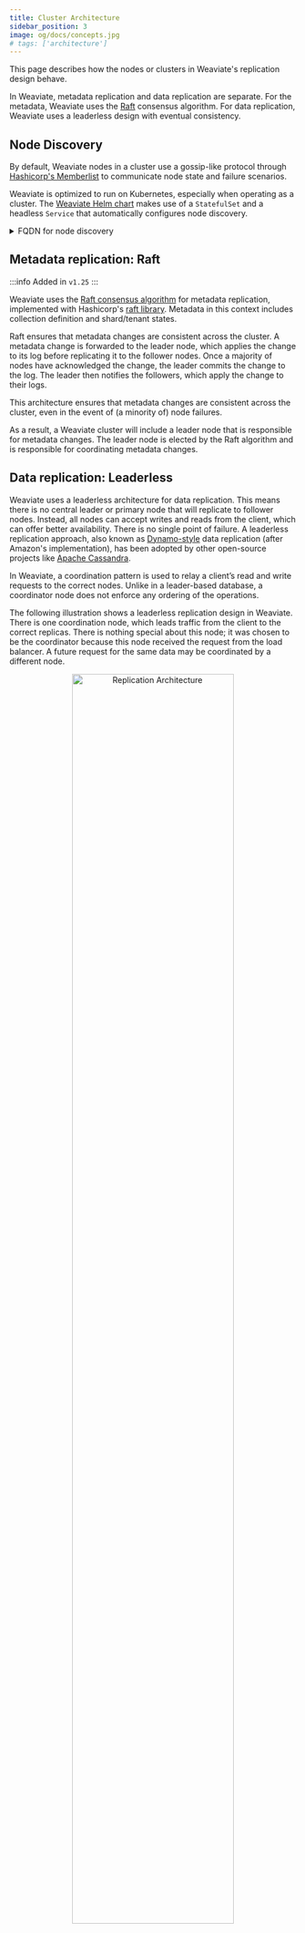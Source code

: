```yaml
---
title: Cluster Architecture
sidebar_position: 3
image: og/docs/concepts.jpg
# tags: ['architecture']
---
```


This page describes how the nodes or clusters in Weaviate's replication design behave.

In Weaviate, metadata replication and data replication are separate. For the metadata, Weaviate uses the [Raft](https://raft.github.io/) consensus algorithm. For data replication, Weaviate uses a leaderless design with eventual consistency.

## Node Discovery

By default, Weaviate nodes in a cluster use a gossip-like protocol through [Hashicorp's Memberlist](https://github.com/hashicorp/memberlist) to communicate node state and failure scenarios.

Weaviate is optimized to run on Kubernetes, especially when operating as a cluster. The [Weaviate Helm chart](/developers/weaviate/installation/kubernetes.md#weaviate-helm-chart) makes use of a `StatefulSet` and a headless `Service` that automatically configures node discovery.

<details>
  <summary>FQDN for node discovery</summary>

:::caution Added in `v1.25.15` and removed in `v1.30`

This was an experimental feature. Use with caution.

:::

There can be a situation where IP-address based node discovery is not optimal. In such cases, you can set `RAFT_ENABLE_FQDN_RESOLVER` and `RAFT_FQDN_RESOLVER_TLD` [environment variables](../../config-refs/env-vars/index.md#multi-node-instances) to enable [fully qualified domain name (FQDN)](https://en.wikipedia.org/wiki/Fully_qualified_domain_name) based node discovery.

If this feature is enabled, Weaviate uses the FQDN resolver to resolve the node name to the node IP address for metadata (e.g., Raft) communication.

:::info FQDN: For metadata changes only
This feature is only used for metadata changes which use Raft as the consensus mechanism. It does not affect data read/write operations.
:::

#### Examples of when to use FQDN for node discovery

The use of FQDN can resolve a situation where if IP addresses are re-used across different clusters, the nodes in one cluster could mistakenly discover nodes in another cluster.

It can also be useful when using services (for example, Kubernetes) where the IP of the services is different from the actual node IP, but it proxies the connection to the node.

#### Environment variables for FQDN node discovery

`RAFT_ENABLE_FQDN_RESOLVER` is a Boolean flag. This flag enables the FQDN resolver. If set to `true`, Weaviate uses the FQDN resolver to resolve the node name to the node IP address. If set to `false`, Weaviate uses the memberlist lookup to resolve the node name to the node IP address. The default value is `false`.

`RAFT_FQDN_RESOLVER_TLD` is a string that is appended in the format `[node-id].[tld]` when resolving a node-id to an IP address, where `[tld]` is the top-level domain.

To use this feature, set `RAFT_ENABLE_FQDN_RESOLVER` to `true`.

</details>

## Metadata replication: Raft

:::info Added in `v1.25`
:::

Weaviate uses the [Raft consensus algorithm](https://raft.github.io/) for metadata replication, implemented with Hashicorp's [raft library](https://pkg.go.dev/github.com/hashicorp/raft). Metadata in this context includes collection definition and shard/tenant states.

Raft ensures that metadata changes are consistent across the cluster. A metadata change is forwarded to the leader node, which applies the change to its log before replicating it to the follower nodes. Once a majority of nodes have acknowledged the change, the leader commits the change to the log. The leader then notifies the followers, which apply the change to their logs.

This architecture ensures that metadata changes are consistent across the cluster, even in the event of (a minority of) node failures.

As a result, a Weaviate cluster will include a leader node that is responsible for metadata changes. The leader node is elected by the Raft algorithm and is responsible for coordinating metadata changes.

## Data replication: Leaderless

Weaviate uses a leaderless architecture for data replication. This means there is no central leader or primary node that will replicate to follower nodes. Instead, all nodes can accept writes and reads from the client, which can offer better availability. There is no single point of failure. A leaderless replication approach, also known as [Dynamo-style](https://www.allthingsdistributed.com/files/amazon-dynamo-sosp2007.pdf) data replication (after Amazon's implementation), has been adopted by other open-source projects like [Apache Cassandra](https://cassandra.apache.org).

In Weaviate, a coordination pattern is used to relay a client’s read and write requests to the correct nodes. Unlike in a leader-based database, a coordinator node does not enforce any ordering of the operations.

The following illustration shows a leaderless replication design in Weaviate. There is one coordination node, which leads traffic from the client to the correct replicas. There is nothing special about this node; it was chosen to be the coordinator because this node received the request from the load balancer. A future request for the same data may be coordinated by a different node.

<p align="center"><img src="/img/docs/replication-architecture/replication-main-quorum.png" alt="Replication Architecture" width="75%"/></p>

The main advantage of a leaderless replication design is improved fault tolerance. Without a leader that handles all requests, a leaderless design offers better availability. In a single-leader design, all writes need to be processed by this leader. If this node cannot be reached or goes down, no writes can be processed. With a leaderless design, all nodes can receive write operations, so there is no risk of one master node failing.

On the flipside of high availability, a leaderless database tends to be less consistent. Because there is no leader node, data on different nodes may temporarily be out of date. Leaderless databases tend to be eventually consistent. Consistency in Weaviate is [tunable](./consistency.md), but this occurs at the expense of availability.

## Replication Factor

import RaftRFChangeWarning from '/\_includes/1-25-replication-factor.mdx';

<RaftRFChangeWarning/>

In Weaviate, data replication is enabled and controlled per collection. This means you can have different replication factors for different collections.

The replication factor (RF or n) determines how many copies of data are stored in the distributed setup. A replication factor of 1 means that there is only 1 copy of each data entry in the database setup, in other words there is no replication. A replication factor of 2 means that there are two copies of each data entry, which are present on two different nodes (replicas). Naturally, the replication factor cannot be higher than the number of nodes. Any node in the cluster can act as a coordinating node to lead queries to the correct target node(s).

A replication factor of 3 is commonly used, since this provides a right balance between performance and fault tolerance. An odd number of nodes is generally preferred, as it makes it easier to resolve conflicts. In a 3-node setup, a quorum can be reached with 2 nodes. Therefore the fault tolerance is 1 node. In a 2-node setup, on the other hand, no node failures can be tolerated while still reaching consensus across nodes. In a 4-node setup, respectively, 3 nodes would be required to reach a consensus. Thus, a 3-node setup has a better fault-tolerance to cost ratio than either a 2-node or 4-node setup.

<p align="center"><img src="/img/docs/replication-architecture/replication-factor.png" alt="Replication Factor" width="75%"/></p>

## Write operations

On a write operation, the client’s request will be sent to any node in the cluster. The first node which receives the request is assigned as the coordinator. The coordinator node sends the request to a number of predefined replicas and returns the result to the client. So, any node in the cluster can be a coordinator node. A client will only have direct contact with this coordinator node. Before sending the result back to the client, the coordinator node waits for a number of write acknowledgments from different nodes depending on the configuration. How many acknowledgments Weaviate waits for, depends on the [consistency configuration](./consistency.md).

**Steps**

1. The client sends data to any node, which will be assigned as the coordinator node
2. The coordinator node sends the data to more than one replica node in the cluster
3. The coordinator node waits for acknowledgment from a specified proportion (let's call it `x`) of cluster nodes. Starting with v1.18, `x` is [configurable](./consistency.md), and defaults to `ALL` nodes.
4. When `x` ACKs are received by the coordinator node, the write is successful.

As an example, consider a cluster size of 3 with replication factor of 3. So, all nodes in the distributed setup contain a copy of the data. When the client sends new data, this will be replicated to all three nodes.

<p align="center"><img src="/img/docs/replication-architecture/replication-rf3-size3.png" alt="Replication Factor 3 with cluster size 3" width="75%"/></p>

With a cluster size of 8 and a replication factor of 3, a write operation will not be sent to all 8 nodes, but only to those three containing the replicas. The coordinating node will determine which nodes the data will be written to. Which nodes store which collections (and therefore shards) is determined by the setup of Weaviate, which is known by each node and thus each coordinator node. Where something is replicated is deterministic, so all nodes know on which shard which data will land.

<p align="center"><img src="/img/docs/replication-architecture/replication-rf3-size8.png" alt="Replication Factor 3 with cluster size 8" width="75%"/></p>

## Read operations

Read operations are also coordinated by a coordinator node, which directs a query to the correct nodes that contain the data. Since one or more nodes may contain old (stale) data, the read client will determine which of the received data is the most recent before sending it to the user.

**Steps**

1. The client sends a query to Weaviate, any node in the cluster that receives the request first will act as the coordinator node
2. The coordinator node sends the query to more than one replica node in the cluster
3. The coordinator waits for a response from x nodes. _x is [configurable](./consistency.md) (`ALL`, `QUORUM` or `ONE`, available from v1.18, Get-Object-By-ID type requests have tunable consistency from v1.17)._
4. The coordinator node resolves conflicting data using some metadata (e.g. timestamp, id, version number)
5. The coordinator returns the latest data to the client

If the cluster size is 3 and the replication factor is also 3, then all nodes can serve the query. The consistency level determines how many nodes will be queried.

If the cluster size is 10 and the replication factor is 3, the 3 nodes which contain that data (collection) can serve queries, coordinated by the coordinator node. The client waits until x (the consistency level) nodes have responded.

## Replica movement

:::caution Do not use in production
Available starting in `v1.31`. This is an experimental feature and shouldn't be used in a production environment for now.
:::

Weaviate allows operators to **manually move or copy** individual shard replicas from a source node (`A`) to a destination node (`B`). These operations are typically performed for reasons such as rebalancing data after scaling, decommissioning nodes, optimizing data locality, or increasing data availability.

The movement process involves several steps, reflected in replica states:

1.  A new replica is initiated on the destination node (`B`) (state: `REPLICATION_HYDRATING`).
1.  Data segments are transferred from an existing replica (usually the source replica on `A`, or another available peer) to the new replica on `B`.
1.  Once the bulk transfer is complete, the new replica catches up on any writes that occurred during the transfer (state: `REPLICATION_FINALIZING`).
1.  Replica has caught up to writes and has to process them into the index (state: `INDEXING`).
1.  When the new replica on `B` is fully synchronized and ready to serve traffic, it becomes `READY`.
1.  If the operation was a "move" (copy and delete), the original replica on node `A` is then decommissioned (state: `REPLICATION_DEHYDRATING`) and eventually removed.

If the operation was a "copy", the newly created replica on node `B` will increase the replication factor for that specific shard. While a collection may have a default replication factor, individual shards within that collection can temporarily have a higher replication factor if a copy operation is performed. It's worth noting that increasing the replication factor to an even number might make it harder to [achieve quorum](#replication-factor) in certain scenarios.

This entire process is designed to happen without interrupting read and write operations to the shard (though some performance impact might be observed during the transfer). The state transitions and operations are coordinated via the Raft consensus layer. As these operations are asynchronous, operators can initiate, monitor, and manage these movements using [REST API endpoints](../../api/rest.md).

## Questions and feedback

import DocsFeedback from '/\_includes/docs-feedback.mdx';

<DocsFeedback/>
